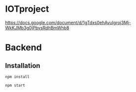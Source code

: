 # IOTproject

https://docs.google.com/document/d/1gTdxs0ehAvuIgroj3Mj-WkKJMb3g0jPbvsRdhBmWhb8

# Backend 

## Installation 
```
npm install
```
```
npm start
```

